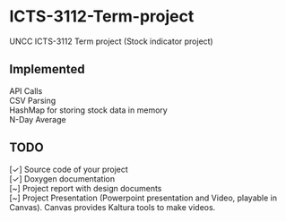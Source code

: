 # ICTS-3112-Term-project
UNCC ICTS-3112 Term project (Stock indicator project)

## Implemented
API Calls \
CSV Parsing \
HashMap for storing stock data in memory \
N-Day Average 

## TODO
[✓] Source code of  your project \
[✓] Doxygen documentation \
[\~] Project report with design documents \
[\~] Project Presentation (Powerpoint presentation and Video, playable in Canvas). Canvas provides Kaltura tools to make videos. 
